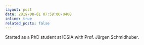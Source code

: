 ```yaml
---
layout: post
date: 2019-08-01 07:59:00-0400
inline: true
related_posts: false
---
```


Started as a PhD student at IDSIA with Prof. Jürgen Schmidhuber.
